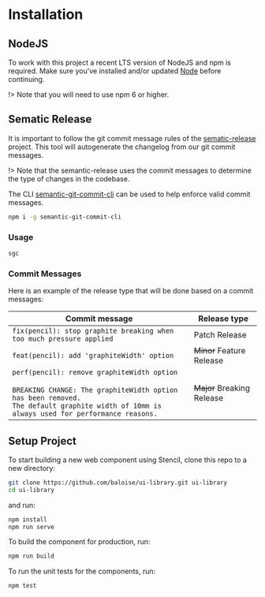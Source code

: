 # Installation

## NodeJS

To work with this project a recent LTS version of NodeJS and npm is required. Make sure you've installed and/or updated [Node](https://nodejs.org/en/) before continuing.

!> Note that you will need to use npm 6 or higher.

## Sematic Release

It is important to follow the git commit message rules of the [sematic-release](https://semantic-release.gitbook.io) project. This tool will autogenerate the changelog from our git commit messages.

!> Note that the semantic-release uses the commit messages to determine the type of changes in the codebase.

The CLI [semantic-git-commit-cli](https://github.com/JPeer264/node-semantic-git-commit-cli) can be used to help enforce valid commit messages.

```bash
npm i -g semantic-git-commit-cli
```

### Usage

```bash
sgc
```

### Commit Messages

Here is an example of the release type that will be done based on a commit messages:

| Commit message                                                                                                                                                                                   | Release type               |
| ------------------------------------------------------------------------------------------------------------------------------------------------------------------------------------------------ | -------------------------- |
| `fix(pencil): stop graphite breaking when too much pressure applied`                                                                                                                             | Patch Release              |
| `feat(pencil): add 'graphiteWidth' option`                                                                                                                                                       | ~~Minor~~ Feature Release  |
| `perf(pencil): remove graphiteWidth option`<br><br>`BREAKING CHANGE: The graphiteWidth option has been removed.`<br>`The default graphite width of 10mm is always used for performance reasons.` | ~~Major~~ Breaking Release |

## Setup Project

To start building a new web component using Stencil, clone this repo to a new directory:

```bash
git clone https://github.com/baloise/ui-library.git ui-library
cd ui-library
```

and run:

```bash
npm install
npm run serve
```

To build the component for production, run:

```bash
npm run build
```

To run the unit tests for the components, run:

```bash
npm test
```
